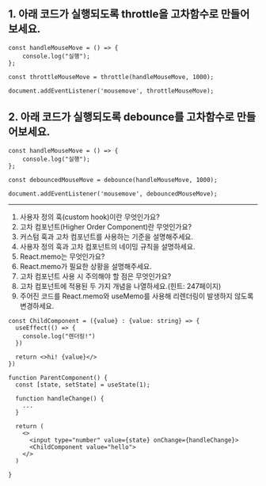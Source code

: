 ## 1. 아래 코드가 실행되도록 throttle을 고차함수로 만들어보세요.
```
const handleMouseMove = () => {
    console.log("실행");
};

const throttleMouseMove = throttle(handleMouseMove, 1000);

document.addEventListener('mousemove', throttleMouseMove);
```

## 2. 아래 코드가 실행되도록 debounce를 고차함수로 만들어보세요.
```
const handleMouseMove = () => {
    console.log("실행");
};

const debouncedMouseMove = debounce(handleMouseMove, 1000);

document.addEventListener('mousemove', debouncedMouseMove);
```
------

1. 사용자 정의 훅(custom hook)이란 무엇인가요?
2. 고차 컴포넌트(Higher Order Component)란 무엇인가요? 
3. 커스텀 훅과 고차 컴포넌트를 사용하는 기준을 설명해주세요.
4. 사용자 정의 훅과 고차 컴포넌트의 네이밍 규칙을 설명하세요.
5. React.memo는 무엇인가요?
6. React.memo가 필요한 상황을 설명해주세요.
7.  고차 컴포넌트 사용 시 주의해야 할 점은 무엇인가요?
8.  고차 컴포넌트에 적용된 두 가지 개념을 나열하세요.(힌트: 247페이지)
9. 주어진 코드를 React.memo와 useMemo를 사용해 리렌더링이 발생하지 않도록 변경하세요.
```
const ChildComponent = ({value} : {value: string} => {
  useEffect(() => {
    console.log("렌더링!")
  })

  return <>hi! {value}</>
})

function ParentComponent() {
  const [state, setState] = useState(1);

  function handleChange() {
    ...
  }

  return (
    <>
      <input type="number" value={state} onChange={handleChange}>
      <ChildComponent value="hello">
    </>
  )

}
```